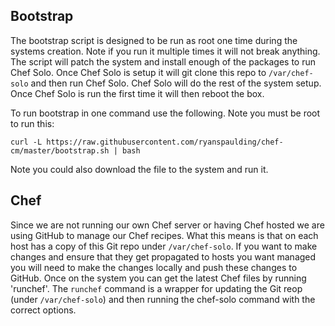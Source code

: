 Bootstrap
----------
The bootstrap script is designed to be run as root one time during the systems creation. Note if you run it multiple times it will not break anything. The script will patch the system and install enough of the packages to run Chef Solo. Once Chef Solo is setup it will git clone this repo to `/var/chef-solo` and then run Chef Solo. Chef Solo will do the rest of the system setup. Once Chef Solo is run the first time it will then reboot the box. 

To run bootstrap in one command use the following. Note you must be root to run this:

`curl -L https://raw.githubusercontent.com/ryanspaulding/chef-cm/master/bootstrap.sh | bash`

Note you could also download the file to the system and run it. 

Chef
-----------
Since we are not running our own Chef server or having Chef hosted we are using GitHub to manage our Chef recipes. What this means is that on each host has a copy of this Git repo under `/var/chef-solo`. If you want to make changes and ensure that they get propagated to hosts you want managed you will need to make the changes locally and push these changes to GitHub. Once on the system you can get the latest Chef files by running 'runchef'. The `runchef` command is a wrapper for updating the Git reop (under `/var/chef-solo`) and then running the chef-solo command with the correct options. 


